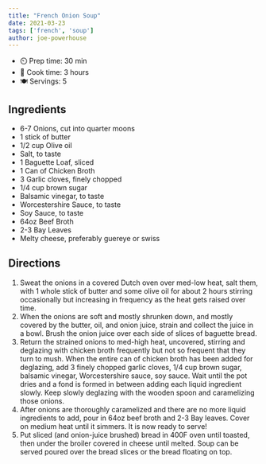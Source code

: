 ```yaml
---
title: "French Onion Soup"
date: 2021-03-23
tags: ['french', 'soup']
author: joe-powerhouse
---
```


- ⏲️ Prep time: 30 min
- 🍳 Cook time: 3 hours
- 🍽️ Servings: 5

## Ingredients

- 6-7 Onions, cut into quarter moons
- 1 stick of butter
- 1/2 cup Olive oil
- Salt, to taste
- 1 Baguette Loaf, sliced
- 1 Can of Chicken Broth
- 3 Garlic cloves, finely chopped
- 1/4 cup brown sugar
- Balsamic vinegar, to taste
- Worcestershire Sauce, to taste
- Soy Sauce, to taste
- 64oz Beef Broth
- 2-3 Bay Leaves
- Melty cheese, preferably guereye or swiss

## Directions

1. Sweat the onions in a covered Dutch oven over med-low heat, salt them, with 1 whole stick of butter and some olive
   oil for about 2 hours stirring occasionally but increasing in frequency as the heat gets raised over time.
2. When the onions are soft and mostly shrunken down, and mostly covered by the butter, oil, and onion juice, strain and
   collect the juice in a bowl. Brush the onion juice over each side of slices of baguette bread.
3. Return the strained onions to med-high heat, uncovered, stirring and deglazing with chicken broth frequently but not
   so frequent that they turn to mush. When the entire can of chicken broth has been added for deglazing, add 3 finely
   chopped garlic cloves, 1/4 cup brown sugar, balsamic vinegar, Worcestershire sauce, soy sauce. Wait until the pot
   dries and a fond is formed in between adding each liquid ingredient slowly. Keep slowly deglazing with the wooden
   spoon and caramelizing those onions.
4. After onions are thoroughly caramelized and there are no more liquid ingredients to add, pour in 64oz beef broth and
   2-3 Bay leaves. Cover on medium heat until it simmers. It is now ready to serve!
5. Put sliced (and onion-juice brushed) bread in 400F oven until toasted, then under the broiler covered in cheese until
   melted. Soup can be served poured over the bread slices or the bread floating on top.
